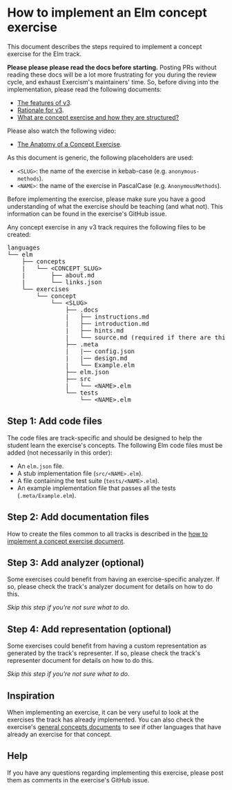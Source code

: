 # How to implement an Elm concept exercise

This document describes the steps required to implement a concept exercise for the Elm track.

**Please please please read the docs before starting.** Posting PRs without reading these docs will be a lot more frustrating for you during the review cycle, and exhaust Exercism's maintainers' time. So, before diving into the implementation, please read the following documents:

- [The features of v3][docs-features-of-v3].
- [Rationale for v3][docs-rationale-for-v3].
- [What are concept exercise and how they are structured?][docs-concept-exercises]

Please also watch the following video:

- [The Anatomy of a Concept Exercise][anatomy-of-a-concept-exercise].

As this document is generic, the following placeholders are used:

- `<SLUG>`: the name of the exercise in kebab-case (e.g. `anonymous-methods`).
- `<NAME>`: the name of the exercise in PascalCase (e.g. `AnonymousMethods`).

Before implementing the exercise, please make sure you have a good understanding of what the exercise should be teaching (and what not). This information can be found in the exercise's GitHub issue.

Any concept exercise in any v3 track requires the following files to be created:

<pre>
languages
└── elm
    ├── concepts
    |   └── &lt;CONCEPT_SLUG&gt;
    |       ├── about.md
    |       └── links.json
    └── exercises
        └── concept
            └── &lt;SLUG&gt;
                ├── .docs
                |   ├── instructions.md
                |   ├── introduction.md
                |   ├── hints.md
                |   └── source.md (required if there are third-party sources)
                ├── .meta
                |   |── config.json
                |   |── design.md
                |   └── Example.elm
                ├── elm.json
                ├── src
                |   └── &lt;NAME&gt;.elm
                └── tests
                    └── &lt;NAME&gt;.elm
</pre>

## Step 1: Add code files

The code files are track-specific and should be designed to help the student learn the exercise's concepts. The following Elm code files must be added (not necessarily in this order):

- An `elm.json` file.
- A stub implementation file (`src/<NAME>.elm`).
- A file containing the test suite (`tests/<NAME>.elm`).
- An example implementation file that passes all the tests (`.meta/Example.elm`).

## Step 2: Add documentation files

How to create the files common to all tracks is described in the [how to implement a concept exercise document][how-to-implement-a-concept-exercise].

## Step 3: Add analyzer (optional)

Some exercises could benefit from having an exercise-specific analyzer. If so, please check the track's analyzer document for details on how to do this.

_Skip this step if you're not sure what to do._

## Step 4: Add representation (optional)

Some exercises could benefit from having a custom representation as generated by the track's representer. If so, please check the track's representer document for details on how to do this.

_Skip this step if you're not sure what to do._

## Inspiration

When implementing an exercise, it can be very useful to look at the exercises the track has already implemented. You can also check the exercise's [general concepts documents][reference] to see if other languages that have already an exercise for that concept.

## Help

If you have any questions regarding implementing this exercise, please post them as comments in the exercise's GitHub issue.

[analyzer]: https://github.com/exercism/elm-analyzer
[representer]: https://github.com/exercism/elm-representer
[concept-exercises]: ../exercises/concept/README.md
[how-to-implement-a-concept-exercise]: ../../../docs/maintainers/generic-how-to-implement-a-concept-exercise.md
[docs-concept-exercises]: ../../../docs/concept-exercises.md
[docs-rationale-for-v3]: ../../../docs/rationale-for-v3.md
[docs-features-of-v3]: ../../../docs/features-of-v3.md
[anatomy-of-a-concept-exercise]: https://www.youtube.com/watch?v=gkbBqd7hPrA
[concept-exercise-basics]: ../exercises/concept/basics
[reference]: ../../../reference
[dotnet-format]: https://github.com/dotnet/format
[allowing-fork-pr-changes]: https://help.github.com/en/github/collaborating-with-issues-and-pull-requests/allowing-changes-to-a-pull-request-branch-created-from-a-fork
[implemented-exercises]: ../exercises/concept/README.md#implemented-exercises
[video-stub-file]: https://www.youtube.com/watch?v=gkbBqd7hPrA&t=1171
[video-tests-file]: https://www.youtube.com/watch?v=gkbBqd7hPrA&t=1255
[video-example-file]: https://www.youtube.com/watch?v=gkbBqd7hPrA&t=781
[example-stub-file]: ../exercises/concept/basics/src/basics.elm
[example-tests-file]: ../exercises/concept/basics/test/basics.elm
[example-example-file]: ../exercises/concept/basics/.meta/Example.elm
[stub-file]: ../../../docs/concept-exercises.md#stub-implementation-file
[tests-file]: ../../../docs/concept-exercises.md#tests-file
[example-file]: ../../../docs/concept-exercises.md#example-implementation-file
[video-stub-file]: https://www.youtube.com/watch?v=gkbBqd7hPrA&t=1171
[video-tests-file]: https://www.youtube.com/watch?v=gkbBqd7hPrA&t=1255
[video-example-file]: https://www.youtube.com/watch?v=gkbBqd7hPrA&t=781
